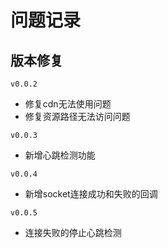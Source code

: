 # 问题记录

## 版本修复

`v0.0.2`
- 修复cdn无法使用问题
- 修复资源路径无法访问问题

`v0.0.3`
- 新增心跳检测功能

`v0.0.4`
- 新增socket连接成功和失败的回调

`v0.0.5`
- 连接失败的停止心跳检测

